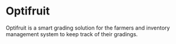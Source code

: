 # Optifruit
Optifruit is a smart grading solution for the farmers and inventory management system to keep track of their gradings.
